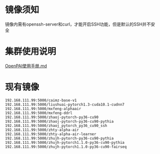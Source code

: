 # 镜像须知
镜像内需有openssh-server和curl，才能开启SSH功能，但是默认的SSH并不安全
# 集群使用说明
[OpenPAI使用手册.md](https://github.com/visaki/Manual-collection/blob/master/OpenPAI%E4%BD%BF%E7%94%A8%E6%89%8B%E5%86%8C%EF%BC%88v0.15.0%EF%BC%89.md)
# 现有镜像
```
192.168.111.99:5000/caimz-base-v1
192.168.111.99:5000/liushuai-pytorch1.3-cuda10.1-cudnn7
192.168.111.99:5000/mxfeng-alphaair 
192.168.111.99:5000/mxfeng-ddrl
192.168.111.99:5000/zhaoj-pytorch-py36-cu90
192.168.111.99:5000/zhaoj-pytorch-py36-cu90-pythia
192.168.111.99:5000/zhaoj_pytorch_py36_cu90_ssh
192.168.111.99:5000/zhty-alpha-air
192.168.111.99:5000/zhty-alpha-air-learner
192.168.111.99:5000/zhujh-pytorch-py36-cu90-pythia
192.168.111.99:5000/zhujh-pytorch1.1.0-py36-cu90-pythia
192.168.111.99:5000/zhujh-pytorch1.1.0-py36-cu90-fairseq
```

